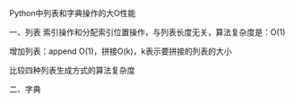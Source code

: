 Python中列表和字典操作的大O性能

一、列表
索引操作和分配索引位置操作，与列表长度无关，算法复杂度是：O(1)

增加列表：append O(1)，拼接O(k)，k表示要拼接的列表的大小

比较四种列表生成方式的算法复杂度

二、字典